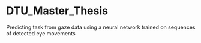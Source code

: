 # DTU_Master_Thesis
Predicting task from gaze data using a neural network trained on sequences of detected eye movements
